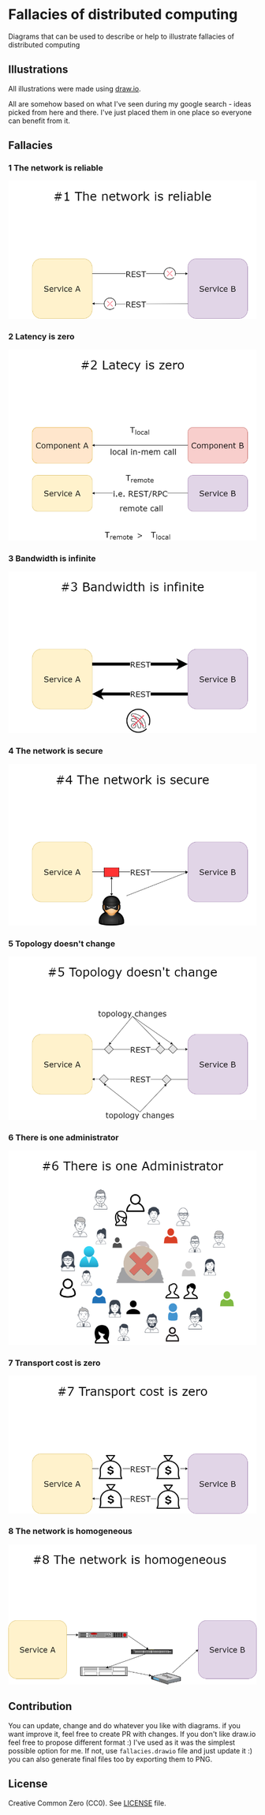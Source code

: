 # Fallacies of distributed computing

Diagrams that can be used to describe or help to illustrate fallacies of distributed computing

## Illustrations

All illustrations were made using [draw.io](https://draw.io).

All are somehow based on what I've seen during my google search - ideas picked from here and there. I've just placed them in one place so everyone can benefit from it.

## Fallacies

### 1 The network is reliable

![The network is reliable](https://github.com/Gutek/fallacies-of-distributed-computing/blob/main/fallacies/fallacies-%231%20The%20network%20is%20reliable.png?raw=true)

### 2 Latency is zero

![Latency is zero](https://github.com/Gutek/fallacies-of-distributed-computing/blob/main/fallacies/fallacies-%232%20Latency%20is%20zero.png?raw=true)

### 3 Bandwidth is infinite

![Bandwidth is infinite](https://github.com/Gutek/fallacies-of-distributed-computing/blob/main/fallacies/fallacies-%233%20Bandwidth%20is%20infinite.png?raw=true)

### 4 The network is secure

![The network is secure](https://github.com/Gutek/fallacies-of-distributed-computing/blob/main/fallacies/fallacies-%234%20The%20network%20is%20secure.png?raw=true)

### 5 Topology doesn't change

![Topology doesn't change](https://github.com/Gutek/fallacies-of-distributed-computing/blob/main/fallacies/fallacies-%235%20Topology%20doesn't%20change.png?raw=true)

### 6 There is one administrator

![There is one administrator](https://github.com/Gutek/fallacies-of-distributed-computing/blob/main/fallacies/fallacies-%236%20There%20is%20one%20administrator.png?raw=true)

### 7 Transport cost is zero

![Transport cost is zero](https://github.com/Gutek/fallacies-of-distributed-computing/blob/main/fallacies/fallacies-%237%20Transport%20cost%20is%20zero.png?raw=true)

### 8 The network is homogeneous

![The network is homogeneous](https://github.com/Gutek/fallacies-of-distributed-computing/blob/main/fallacies/fallacies-%238%20The%20network%20is%20homogeneous.png?raw=true)


## Contribution

You can update, change and do whatever you like with diagrams. if you want improve it, feel free to create PR with changes. If you don't like draw.io feel free to propose different format :) I've used as it was the simplest possible option for me. If not, use `fallacies.drawio` file and just update it :) you can also generate final files too by exporting them to PNG.

## License 

Creative Common Zero (CC0). See [LICENSE](https://github.com/Gutek/fallacies-of-distributed-computing/blob/main/LICENSE) file. 
